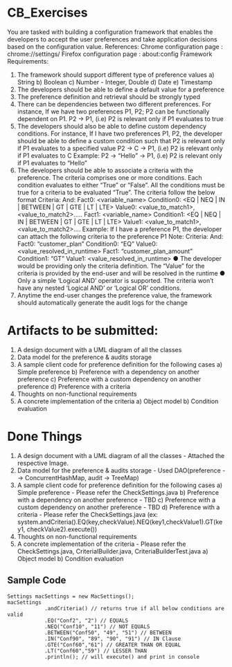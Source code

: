 # CB_Exercises
 
 You are tasked with building a configuration framework that enables the developers to accept the user preferences and take application decisions based on the configuration value.
References:
Chrome configuration page : chrome://settings/ Firefox configuration page : about:config
Framework Requirements:
1) The framework should support different type of preference values
a) String
b) Boolean
c) Number - Integer, Double
d) Date
e) Timestamp
2) The developers should be able to define a default value for a preference
3) The preference definition and retrieval should be strongly typed
4) There can be dependencies between two different preferences. For instance, If we have two preferences P1<Boolean>, P2<String>; P2 can be functionally dependent on P1.
P2 -> P1, (i.e) P2 is relevant only if P1 evaluates to true
5) The developers should also be able to define custom dependency conditions. For instance, If I have two preferences P1<String>, P2<String>, the developer should be able to define a custom condition such that P2 is relevant only if P1 evaluates to a specified value
P2 -> C -> P1, (i.e) P2 is relevant only if P1 evaluates to C
Example:
P2 -> “Hello” -> P1, (i.e) P2 is relevant only if P1 evaluates to “Hello”
6) The developers should be able to associate a criteria with the preference.
The criteria comprises one or more conditions. Each condition evaluates to either “True” or “False”. All the conditions must be true for a criteria to be evaluated “True”.
The criteria follow the below format
Criteria: And:
 Fact0: <variable_name>
Condition0: <EQ | NEQ | IN | BETWEEN | GT | GTE | LT | LTE> Value0: <value_to_match1>, <value_to_match2>.....
Fact1: <variable_name>
Condition1: <EQ | NEQ | IN | BETWEEN | GT | GTE | LT | LTE> Value1: <value_to_match1>, <value_to_match2>....
Example: If I have a preference P1<String>, the developer can attach the following criteria to the preference P1
Note:
Criteria: And:
Fact0: “customer_plan”
Condition0: “EQ”
Value0: <value_resolved_in_runtime>
Fact1: “customer_plan_amount” Condition1: “GT”
Value1: <value_resolved_in_runtime>
● The developer would be providing only the criteria definition. The “Value” for the criteria is provided by the end-user and will be resolved in the runtime
● Only a simple ‘Logical AND’ operator is supported. The criteria won’t have any nested ‘Logical AND’ or ‘Logical OR’ conditions.
7) Anytime the end-user changes the preference value, the framework should automatically generate the audit logs for the change

# Artifacts to be submitted:
1) A design document with a UML diagram of all the classes
2) Data model for the preference & audits storage
3) A sample client code for preference definition for the following cases
 a) Simple preference
 b) Preference with a dependency on another preference
 c) Preference with a custom dependency on another preference
 d) Preference with a criteria
4) Thoughts on non-functional requirements
5) A concrete implementation of the criteria
 a) Object model
 b) Condition evaluation

# Done Things
1) A design document with a UML diagram of all the classes - Attached the respective Image.
2) Data model for the preference & audits storage - Used DAO(preference --> ConcurrentHashMap, audit -> TreeMap)
3) A sample client code for preference definition for the following cases
 a) Simple preference - Please refer the CheckSettings.java
 b) Preference with a dependency on another preference - TBD
 c) Preference with a custom dependency on another preference - TBD
 d) Preference with a criteria - Please refer the CheckSettings.java (ex: system.andCriteria().EQ(key,checkValue).NEQ(key1,checkValue1).GT(key1, checkValue2).execute())
4) Thoughts on non-functional requirements
5) A concrete implementation of the criteria - Please refer the CheckSettings.java, CriterialBuilder.java, CriteriaBuilderTest.java
 a) Object model
 b) Condition evaluation

## Sample Code
```
Settings macSettings = new MacSettings();
macSettings
			.andCriteria() // returns true if all below conditions are valid
			.EQ("Conf2", "2") // EQUALS
			.NEQ("Conf10", "11") // NOT EQUALS
			.BETWEEN("Conf50", "49", "51") // BETWEEN
			.IN("Conf90", "89", "90", "91") // IN Clause
			.GTE("Conf60","61") // GREATER THAN OR EQUAL
			.LT("Conf60","59") // LESSER THAN
			.println();	// will execute() and print in console	
```

 

 

